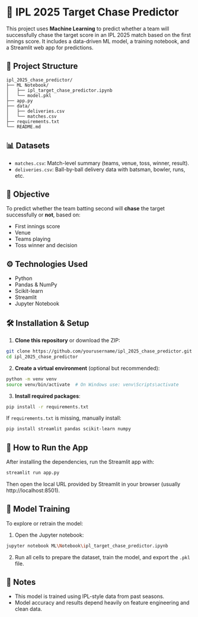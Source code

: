 # 🏏 IPL 2025 Target Chase Predictor

This project uses **Machine Learning** to predict whether a team will successfully chase the target score in an IPL 2025 match based on the first innings score. It includes a data-driven ML model, a training notebook, and a Streamlit web app for predictions.

## 📁 Project Structure

```
ipl_2025_chase_predictor/
├── ML Notebook/
│   ├── ipl_target_chase_predictor.ipynb
│   └── model.pkl
├── app.py
├── data/
│   ├── deliveries.csv
│   └── matches.csv
├── requirements.txt
└── README.md
```

## 📊 Datasets

- `matches.csv`: Match-level summary (teams, venue, toss, winner, result).
- `deliveries.csv`: Ball-by-ball delivery data with batsman, bowler, runs, etc.

## 🧠 Objective

To predict whether the team batting second will **chase** the target successfully or **not**, based on:
- First innings score
- Venue
- Teams playing
- Toss winner and decision

## ⚙️ Technologies Used

- Python
- Pandas & NumPy
- Scikit-learn
- Streamlit
- Jupyter Notebook

## 🛠️ Installation & Setup

1. **Clone this repository** or download the ZIP:

```bash
git clone https://github.com/yourusername/ipl_2025_chase_predictor.git
cd ipl_2025_chase_predictor
```

2. **Create a virtual environment** (optional but recommended):

```bash
python -m venv venv
source venv/bin/activate  # On Windows use: venv\Scripts\activate
```

3. **Install required packages**:

```bash
pip install -r requirements.txt
```

If `requirements.txt` is missing, manually install:
```bash
pip install streamlit pandas scikit-learn numpy
```

## 🚀 How to Run the App

After installing the dependencies, run the Streamlit app with:

```bash
streamlit run app.py
```

Then open the local URL provided by Streamlit in your browser (usually http://localhost:8501).

## 🧪 Model Training

To explore or retrain the model:

1. Open the Jupyter notebook:
```bash
jupyter notebook ML\Notebook\ipl_target_chase_predictor.ipynb
```

2. Run all cells to prepare the dataset, train the model, and export the `.pkl` file.

## 📌 Notes

- This model is trained using IPL-style data from past seasons.
- Model accuracy and results depend heavily on feature engineering and clean data.
